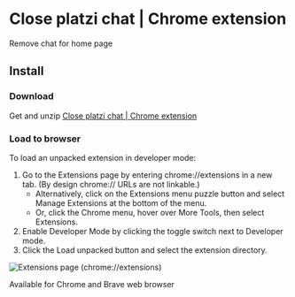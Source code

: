 # Close platzi chat | Chrome extension

Remove chat for home page

## Install
### Download
Get and unzip [Close platzi chat | Chrome extension](https://github.com/Lmendev/close-platzi-chat/archive/refs/tags/1.0.0.zip) 

### Load to browser
To load an unpacked extension in developer mode:

1. Go to the Extensions page by entering chrome://extensions in a new tab. (By design chrome:// URLs are not linkable.)
    - Alternatively, click on the Extensions menu puzzle button and select Manage Extensions at the bottom of the menu.
    - Or, click the Chrome menu, hover over More Tools, then select Extensions.
2. Enable Developer Mode by clicking the toggle switch next to Developer mode.
3. Click the Load unpacked button and select the extension directory.

![Extensions page (chrome://extensions)](https://github.com/Lmendev/close-platzi-chat/assets/2933342/61f99157-4d12-457b-93f3-0887247b7390)

Available for Chrome and Brave web browser

